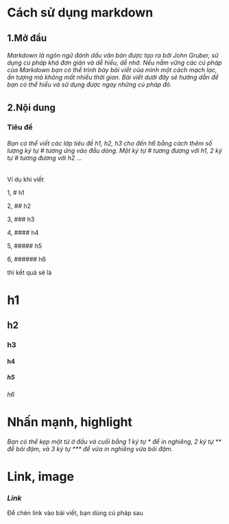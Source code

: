 # Cách sử dụng markdown
## 1.Mở đầu
###### Markdown là ngôn ngữ đánh dấu văn bản được tạo ra bởi John Gruber, sử dụng cú pháp khá đơn giản và dễ hiểu, dễ nhớ. Nếu nắm vững các cú pháp của Markdown bạn có thể trình bày bài viết của mình một cách mạch lạc, ấn tượng mà không mất nhiều thời gian. Bài viết dưới đây sẽ hướng dẫn để bạn có thể hiểu và sử dụng được ngay những cú pháp đó.
## 2.Nội dung
### Tiêu đề
###### Bạn có thể viết các lớp tiêu đề h1, h2, h3 cho đến h6 bằng cách thêm số lượng ký tự # tương ứng vào đầu dòng. Một ký tự # tương đương với h1, 2 ký tự # tương đương với h2 ... 
Ví dụ khi viết

1,  # h1

2,  ## h2

3,  ### h3

4,  #### h4

5,  ##### h5

6, ###### h6

thì kết quả sẽ là
# h1
## h2
### h3
#### h4
##### h5
###### h6

# Nhấn mạnh, highlight
###### Bạn có thể kẹp một từ ở đầu và cuối bằng 1 ký tự * để in nghiêng, 2 ký tự ** để bôi đậm, và 3 ký tự *** để vừa in nghiêng vừa bôi đậm.

# Link, image
### ***Link***
Để chèn link vào bài viết, bạn dùng cú pháp sau

    

